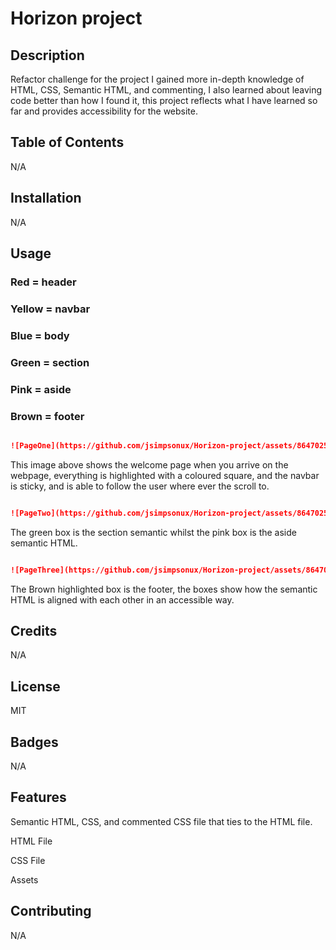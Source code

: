# Horizon project


## Description 

Refactor challenge for the project I gained more in-depth knowledge of HTML, CSS, Semantic HTML, and commenting, I also learned about leaving code better than how I found it, this project reflects what I have learned so far and provides accessibility for the website.



## Table of Contents

N/A

## Installation

N/A

## Usage 

### Red = header
### Yellow = navbar
### Blue = body
### Green = section
### Pink = aside
### Brown = footer

```md

![PageOne](https://github.com/jsimpsonux/Horizon-project/assets/86470253/faf1a2d7-53c4-4366-ad27-02a79979541e)

```
This image above shows the welcome page when you arrive on the webpage, everything is highlighted with a coloured square, and the navbar is sticky, and is able to follow the user where ever the scroll to.

```md

![PageTwo](https://github.com/jsimpsonux/Horizon-project/assets/86470253/b04c1938-811a-4478-b9ae-d8ce3e24167b)

```
The green box is the section semantic whilst the pink box is the aside semantic HTML.

```md

![PageThree](https://github.com/jsimpsonux/Horizon-project/assets/86470253/2eb63eab-dd3e-431d-b005-2cc2e88606a3)

```
The Brown highlighted box is the footer, the boxes show how the semantic HTML is aligned with each other in an accessible way.

## Credits

N/A


## License

MIT

## Badges

N/A

## Features

Semantic HTML, CSS, and commented CSS file that ties to the HTML file.

HTML File

CSS File

Assets

## Contributing

N/A
